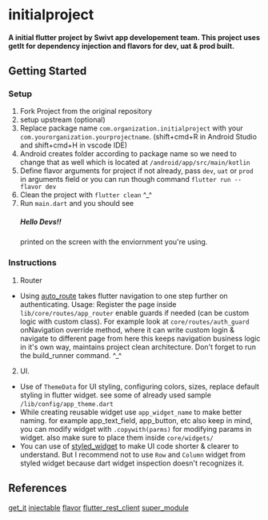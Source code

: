 # initialproject

#### A initial flutter project by Swivt app developement team. This project uses getIt for dependency injection and flavors for dev, uat & prod built.

## Getting Started

### Setup
1) Fork Project from the original repository
2) setup upstream (optional)
3) Replace package name ```com.organization.initialproject``` with your `com.yourorganization.yourprojectname`. (shift+cmd+R in Android Studio and shift+cmd+H in vscode IDE)
4) Android creates folder according to package name so we need to change that as well which is located at `/android/app/src/main/kotlin`
5) Define flavor arguments for project if not already, pass `dev`, `uat` or `prod` in arguments field or you can run though command `flutter run --flavor dev` 
6) Clean the project with `flutter clean` ^_^
7) Run `main.dart` and you should see <h5> Hello Devs!!</h5> printed on the screen with the enviornment you're using.

### Instructions
1) Router
- Using [auto_route](https://pub.dev/packages/auto_route) takes flutter navigation to one step further on authenticating.
 Usage: Register the page inside `lib/core/routes/app_router` enable guards if needed (can be custom logic with custom class).
 For example look at `core/routes/auth_guard` onNavigation override method, where it can write custom login & navigate to different page from here
 this keeps navigation business logic in it's own way, maintains project clean architecture.
 Don\'t forget to run the build_runner command. ^_^

 2) UI.
- Use of `ThemeData` for UI styling, configuring colors, sizes, replace default styling in flutter widget.
see some of already used sample `/lib/config/app_theme.dart`
- While creating reusable widget use `app_widget_name` to make better naming. for example app_text_field, app_button, etc
also keep in mind, you can modify widget with `.copywith(parms)` for modifying params in widget. also make sure to place them inside `core/widgets/`
- You can use of [styled_widget](https://pub.dev/packages/styled_widget) to make UI code shorter & clearer to understand. But I recommend not to use `Row` and `Column` widget from styled widget
because dart widget inspection doesn't recognizes it.


## References
[get_it](https://pub.dev/packages/get_it)
[injectable](https://pub.dev/packages/injectable)
[flavor](https://docs.flutter.dev/deployment/flavors)
[flutter_rest_client](https://pub.dev/packages/flutter_rest_client)
[super_module](https://pub.dev/packages/super_module)
